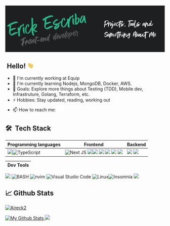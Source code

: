 [![Header](https://raw.githubusercontent.com/Aireck2/Aireck2/develop/readme_header.png "Header")](https://github.com/Aireck2)

## &nbsp;Hello! <img src="https://raw.githubusercontent.com/Aireck2/Aireck2/develop/wave.gif" width="22" style="width: 20px;" />

- 🔭 I'm currently working at Equip
- 🌱 I'm currently learning Nodejs, MongoDB, Docker, AWS.
- 🥅 Goals: Explore more things about Testing (TDD), Mobile dev, Infrastruture, Golang, Terraform, etc.
- ⚡ Hobbies: Stay updated, reading, working out
- 📫 How to reach me: <a href="https://www.linkedin.com/in/erickescriba/"><img alt="Erick Escriba | LinkedIn" width="22px" src="https://raw.githubusercontent.com/Aireck2/Aireck2/develop/linkedin.svg"/></a>

<!-- **Support my work on:**

[<img src="https://img.shields.io/badge/PayPal-%2300457C.svg?&style=for-the-badge&logo=paypal&logoColor=%23FFFFFF"/>](https://www.paypal.com/paypalme/erickescriba?country.x=PE&locale.x=en_US) -->

## 🛠 &nbsp;Tech Stack

| Programming languages| Frontend | Backend |
|----- | ----- | ------ |
| <img src="https://img.shields.io/badge/JavaScript-323330?style=for-the-badge&logo=javascript&logoColor=F7DF1E"/>![TypeScript](https://img.shields.io/badge/typescript-%23007ACC.svg?style=for-the-badge&logo=typescript&logoColor=white) | ![Next JS](https://img.shields.io/badge/Next-black?style=for-the-badge&logo=next.js&logoColor=white) <img src="https://img.shields.io/badge/React-20232A?style=for-the-badge&logo=react&logoColor=61DAFB" /><img src="https://img.shields.io/badge/graphql-E10098?style=for-the-badge&logo=graphql&logoColor=white" /> <img src="https://img.shields.io/badge/HTML5-E34F26?style=for-the-badge&logo=html5&logoColor=white"/> <img src="https://img.shields.io/badge/CSS3-1572B6?style=for-the-badge&logo=css3&logoColor=white"/> <img src="https://img.shields.io/badge/Sass-CC6699?style=for-the-badge&logo=sass&logoColor=white" /> <img src="https://img.shields.io/badge/less-254f84?style=for-the-badge&logo=less&logoColor=white" /> | <img src="https://img.shields.io/badge/Node.js-339933?style=for-the-badge&logo=nodedotjs&logoColor=white" /> <img src="https://img.shields.io/badge/Express.js-000000?style=for-the-badge&logo=express&logoColor=white" /> |

<!-- |Databases|Dev Tools| -->
<!-- |---|---| -->
<!-- <img src="https://img.shields.io/badge/PostgreSQL-316192?style=for-the-badge&logo=postgresql&logoColor=white"/>![MongoDB](https://img.shields.io/badge/mongodb-43853d.svg?style=for-the-badge&logo=mongodb&logoColor=white)| -->

| Dev Tools |
| --------- |
<img src="https://img.shields.io/badge/GIT-E44C30?style=for-the-badge&logo=git&logoColor=white"/> ![BASH](https://img.shields.io/badge/Shell-2E3440.svg?style=for-the-badge&logo=gnu-bash&logoColor=white) ![nvim](https://img.shields.io/badge/Nvim-black.svg?style=for-the-badge&logo=neovim)  ![Visual Studio Code](https://img.shields.io/badge/Visual%20Studio%20Code-0078d7.svg?style=for-the-badge&logo=visual-studio-code&logoColor=white)  ![Linux](https://img.shields.io/badge/archLinux-white?style=for-the-badge&logo=arch-linux)![Insomnia](https://img.shields.io/badge/Insomnia-black?style=for-the-badge&logo=insomnia&logoColor=5849BE) <img src="https://img.shields.io/badge/Docker-2CA5E0?style=for-the-badge&logo=docker&logoColor=white"/>

## &#x1f4c8; Github Stats

<p> <a href="https://github.com/ryo-ma/github-profile-trophy"><img src="https://github-profile-trophy.vercel.app/?username=Aireck2&rank=SECRET,SS,S,AAA,AA,A&theme=discord&margin-w=10&margin-h=0&border-color=black&no-frame=true" alt="Aireck2" /></a> </p>

<a href="https://github.com/Aireck2/Aireck2" target="_blank" >
  <img height="160em" src="https://github-readme-stats.vercel.app/api?username=Aireck2&show_icons=true&line_height=27&count_private=true&theme=discord_old_blurple&bg_color=20232a&hide_border=true&hide_title=true" alt="My Github Stats"  />
</a>
<a href="https://github.com/Aireck2/Aireck2" target="_blank">
  <img height="160em" src="https://github-readme-stats.vercel.app/api/top-langs/?username=Aireck2&count_private=false&hide=css,html&theme=discord_old_blurple&bg_color=20232a&hide_border=true&layout=compact&langs_count=6" />
</a>

<!-- Featured Projects -->

<!-- <a href="https://github.com/Aireck2/portfolio-ts" target="_blank">
  <img align="center" src="https://github-readme-stats.vercel.app/api/pin/?username=Aireck2&repo=portfolio-ts&theme=discord_old_blurple&bg_color=20232a&hide_border=true" />
</a>
<a href="https://github.com/Aireck2/react-ts-intl" target="_blank">
  <img align="center" src="https://github-readme-stats.vercel.app/api/pin/?username=Aireck2&repo=react-ts-intl&theme=discord_old_blurple&bg_color=20232a&hide_border=true" />
</a> -->
